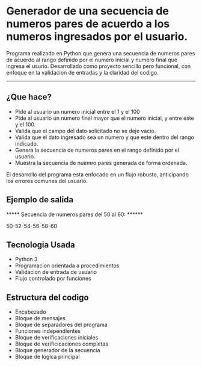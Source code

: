 # Generador de una secuencia de numeros pares de acuerdo a los numeros ingresados por el usuario.

Programa realizado en Python que genera una secuencia de numeros pares de acuerdo al rango definido por el numero inicial y numero final que ingresa el usurio.
Desarrollado como proyecto sencillo pero funcional, con enfoque en la validacion de entradas y la claridad del codigo.

------

## ¿Que hace?

- Pide al usuario un numero inicial entre el 1 y el 100
- Pide al usuario un numero final mayor que el numero inicial, y entre este y el 100.
- Valida que el campo del dato solicitado no se deje vacio.
- Valida que el dato ingresado sea un numero y que este dentro del rango indicado.
- Genera la secuencia de numeros pares en el rango definido por el usuario.
- Muestra la secuencia de nuemro pares generada de forma ordenada.

El desarrollo del programa esta enfocado en un flujo robusto, anticipando los errores comunes del usuario.

## Ejemplo de salida

***** Secuencia de numeros pares del 50 al 60: ******

50-52-54-56-58-60

## Tecnologia Usada

- Python 3
- Programacion orientada a procedimientos 
- Validacion de entrada de usuario
- Flujo controlado por funciones

## Estructura del codigo

- Encabezado
- Bloque de mensajes
- Bloque de separadores del programa
- Funciones independientes
- Bloque de verificaciones iniciales
- Bloque de verificicaciones completas
- Bloque generador de la secuencia
- Bloque de logica principal
